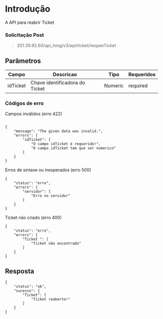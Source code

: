 
# Introdução
A API para reabrir Ticket


### Solicitação Post
> 201.39.92.60/api_hmg/v3/api/ticket/reopenTicket



## Parâmetros
|Campo                    |Descricao| Tipo|  Requeridos            
|----------------|----------------|----------------|--------------|
|idTicket|Chave identificadora do Ticket|Numeric|required




### Códigos de erro 
Campos inválidos (erro 422)

```JS

{
	"message": "The given data was invalid.",
	"errors": {
		"idTicket": [
			"O campo idTicket é requerido!",
			"O campo idTicket tem que ser numerico"
		]
	}
}

```

Erros de sintaxe ou inesperados (erro 500)
```JS
{
    "status": "erro",
    "errors": {
        "servidor": [
            "Erro no servidor"
        ]
    }
}
```

Ticket  não criado (erro 400)
```JS
{
    "status": "erro",
    "errors": {
        "Ticket ": [
            "Ticket não encontrado"
        ]
    }
}
```


## Resposta

```JS
{
    "status": "ok",
    "sucesso": {
        "Ticket": [
            "Ticket reaberto!"
        ]
    }
}
```
